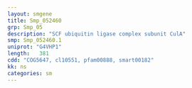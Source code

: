 ```yaml
---
layout: smgene
title: Smp_052460
grp: Smp_05
description: "SCF ubiquitin ligase complex subunit CulA"
smp: Smp_052460.1
uniprot: "G4VHP1"
length:   381
cdd: "COG5647, cl10551, pfam00888, smart00182"
kk: ns
categories: sm
---
```

